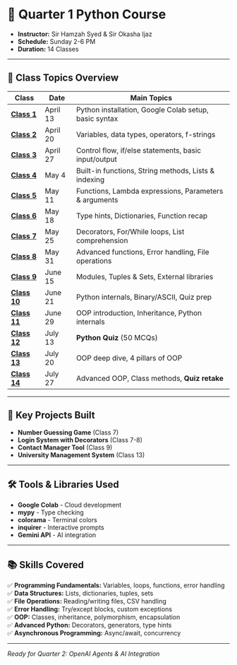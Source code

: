 # 🐍 Quarter 1 Python Course

- **Instructor:** Sir Hamzah Syed & Sir Okasha Ijaz
- **Schedule:** Sunday 2-6 PM
- **Duration:** 14 Classes

---

## 📖 Class Topics Overview

| Class                       | Date     | Main Topics                                           |
| --------------------------- | -------- | ----------------------------------------------------- |
| **[Class 1](./class-01/)**  | April 13 | Python installation, Google Colab setup, basic syntax |
| **[Class 2](./class-02/)**  | April 20 | Variables, data types, operators, f-strings           |
| **[Class 3](./class-03/)**  | April 27 | Control flow, if/else statements, basic input/output  |
| **[Class 4](./class-04/)**  | May 4    | Built-in functions, String methods, Lists & indexing  |
| **[Class 5](./class-05/)**  | May 11   | Functions, Lambda expressions, Parameters & arguments |
| **[Class 6](./class-06/)**  | May 18   | Type hints, Dictionaries, Function recap              |
| **[Class 7](./class-07/)**  | May 25   | Decorators, For/While loops, List comprehension       |
| **[Class 8](./class-08/)**  | May 31   | Advanced functions, Error handling, File operations   |
| **[Class 9](./class-09/)**  | June 15  | Modules, Tuples & Sets, External libraries            |
| **[Class 10](./class-10/)** | June 21  | Python internals, Binary/ASCII, Quiz prep             |
| **[Class 11](./class-11/)** | June 29  | OOP introduction, Inheritance, Python internals       |
| **[Class 12](./class-12/)** | July 13  | **Python Quiz** (50 MCQs)                             |
| **[Class 13](./class-13/)** | July 20  | OOP deep dive, 4 pillars of OOP                       |
| **[Class 14](./class-14/)** | July 27  | Advanced OOP, Class methods, **Quiz retake**          |

---

## 🎯 Key Projects Built

- **Number Guessing Game** (Class 7)
- **Login System with Decorators** (Class 7-8)
- **Contact Manager Tool** (Class 9)
- **University Management System** (Class 13)

---

## 🛠️ Tools & Libraries Used

- **Google Colab** - Cloud development
- **mypy** - Type checking
- **colorama** - Terminal colors
- **inquirer** - Interactive prompts
- **Gemini API** - AI integration

---

## 📚 Skills Covered

✅ **Programming Fundamentals:** Variables, loops, functions, error handling  
✅ **Data Structures:** Lists, dictionaries, tuples, sets  
✅ **File Operations:** Reading/writing files, CSV handling  
✅ **Error Handling:** Try/except blocks, custom exceptions  
✅ **OOP:** Classes, inheritance, polymorphism, encapsulation  
✅ **Advanced Python:** Decorators, generators, type hints  
✅ **Asynchronous Programming:** Async/await, concurrency

---

_Ready for Quarter 2: OpenAI Agents & AI Integration_
